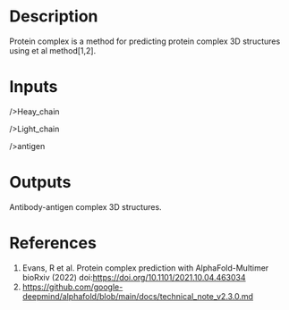 # Description 

Protein complex is a method for predicting protein complex 3D structures using et al method[1,2].

# Inputs

/>Heay_chain

/>Light_chain

/>antigen


# Outputs

Antibody-antigen complex 3D structures.

# References

1. Evans, R et al. Protein complex prediction with AlphaFold-Multimer bioRxiv (2022) doi:https://doi.org/10.1101/2021.10.04.463034
2. https://github.com/google-deepmind/alphafold/blob/main/docs/technical_note_v2.3.0.md

